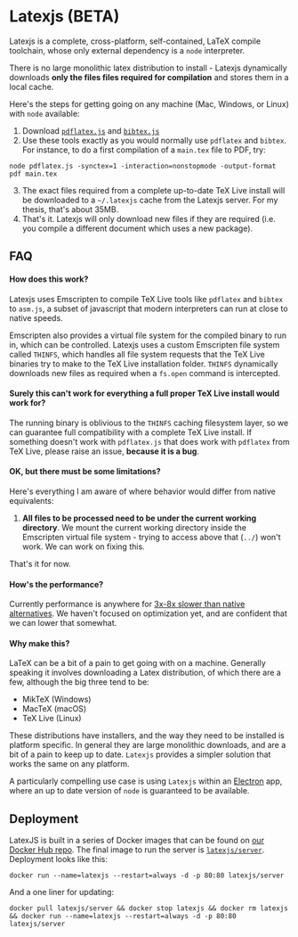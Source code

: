 # Latexjs (BETA)

Latexjs is a complete, cross-platform, self-contained, LaTeX compile toolchain, whose only external dependency is a `node` interpreter.

There is no large monolithic latex distribution to install - Latexjs dynamically downloads **only the files files required for compilation** and stores them in a local cache.

Here's the steps for getting going on any machine (Mac, Windows, or Linux) with `node` available:

1. Download [`pdflatex.js`](http://texlive.latexjs.org/apps/pdflatex.js) and [`bibtex.js`](http://texlive.latexjs.org/apps/bibtex.js)
2. Use these tools exactly as you would normally use `pdflatex` and `bibtex`. For instance, to do a first compilation of a `main.tex` file to PDF, try:
```
node pdflatex.js -synctex=1 -interaction=nonstopmode -output-format pdf main.tex
```
3. The exact files required from a complete up-to-date TeX Live install will be downloaded to a `~/.latexjs` cache from the Latexjs server. For my thesis, that's about 35MB.
4. That's it. Latexjs will only download new files if they are required (i.e. you compile a different document which uses a new package).

## FAQ

#### How does this work?

Latexjs uses Emscripten to compile TeX Live tools like `pdflatex` and `bibtex` to `asm.js`, a subset of javascript that modern interpreters can run at close to native speeds. 

Emscripten also provides a virtual file system for the compiled binary to run in, which can be controlled. Latexjs uses a custom Emscripten file system called `THINFS`, which handles all file system requests that the TeX Live binaries try to make to the TeX Live installation folder. `THINFS` dynamically downloads new files as required when a `fs.open` command is intercepted.

#### Surely this can't work for everything a full proper TeX Live install would work for?

The running binary is oblivious to the `THINFS` caching filesystem layer, so we can guarantee full compatibility with a complete TeX Live install. If something doesn't work with `pdflatex.js` that does work with `pdflatex` from TeX Live, please raise an issue, **because it is a bug**.

#### OK, but there must be some limitations?

Here's everything I am aware of where behavior would differ from native equivalents:

1. **All files to be processed need to be under the current working directory**. We mount the current working directory inside the Emscripten virtual file system - trying to access above that (`../`) won't work. We can work on fixing this.

That's it for now.

#### How's the performance?

Currently performance is anywhere for [3x-8x slower than native alternatives](./PERFORMANCE.md).
We haven't focused on optimization yet, and are confident that we can lower that somewhat.

#### Why make this?

LaTeX can be a bit of a pain to get going with on a machine. Generally speaking it involves downloading a Latex distribution, of which there are a few, although the big three tend to be:

- MikTeX (Windows)
- MacTeX (macOS)
- TeX Live (Linux)

These distributions have installers, and the way they need to be installed is platform specific. In general they are large monolithic downloads, and are a bit of a pain to keep up to date. `Latexjs` provides a simpler solution that works the same on any platform.

A particularly compelling use case is using `Latexjs` within an [Electron](https://electron.atom.io/) app, where an up to date version of `node` is guaranteed to be available.


## Deployment

LatexJS is built in a series of Docker images that can be found on [our Docker Hub repo](https://hub.docker.com/r/latexjs/). The final image to run the server is [`latexjs/server`](https://hub.docker.com/r/latexjs/server/). Deployment looks like this:
```
docker run --name=latexjs --restart=always -d -p 80:80 latexjs/server
```
And a one liner for updating:
```
docker pull latexjs/server && docker stop latexjs && docker rm latexjs && docker run --name=latexjs --restart=always -d -p 80:80 latexjs/server
```
